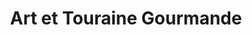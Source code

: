 ---
title: "Art et Touraine Gourmande"
url: /langeais/art-et-touraine-gourmande/
shop: supermarché
---